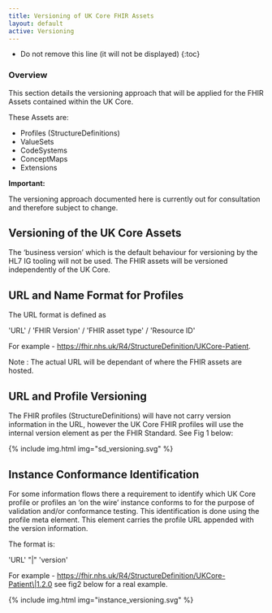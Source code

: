 ```yaml
---
title: Versioning of UK Core FHIR Assets 
layout: default
active: Versioning
---
```


<!-- TOC  the css styling for this is \pages\assets\css\project.css under 'markdown-toc'-->

* Do not remove this line (it will not be displayed)
{:toc}


<!-- end TOC -->


### Overview
This section details the versioning approach that will be applied for the FHIR Assets contained within the UK Core.

These Assets are:
- Profiles (StructureDefinitions)
- ValueSets
- CodeSystems
- ConceptMaps
- Extensions
   
**Important:**

The versioning approach documented here is currently out for consultation and therefore subject to change.

## Versioning of the UK Core Assets
The ‘business version’ which is the default behaviour for versioning by the HL7 IG tooling will not be used. The FHIR assets will be versioned independently of the UK Core.

## URL and Name Format for Profiles
The URL format is defined as

'URL' / 'FHIR Version' / 'FHIR asset type' / 'Resource ID'

For example - https://fhir.nhs.uk/R4/StructureDefinition/UKCore-Patient.

Note : The actual URL will be dependant of where the FHIR assets are hosted.
  

## URL and Profile Versioning
The FHIR profiles (StructureDefinitions) will have not carry version information in the URL, however the UK Core FHIR profiles will use the internal version element as per the FHIR Standard. See Fig 1 below:

{% include img.html img="sd_versioning.svg" %} 

## Instance Conformance Identification

For some information flows there a requirement to identify which UK Core profile or profiles an ‘on the wire’ instance conforms to for the purpose of validation and/or conformance testing. This identification is done using the profile meta element. This element carries the profile URL appended with the version information. 

The format is:

'URL' "\|" 'version'

For example - https://fhir.nhs.uk/R4/StructureDefinition/UKCore-Patient\|1.2.0 see fig2 below for a real example.

{% include img.html img="instance_versioning.svg" %} 
